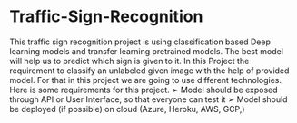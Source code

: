 # Traffic-Sign-Recognition

This traffic sign recognition project is using classification based Deep 
learning models and transfer learning pretrained models. The best model will help 
us to predict which sign is given to it.
In this Project the requirement to classify an unlabeled given image with
the help of provided model. For that in this project we are going to use different 
technologies. Here is some requirements for this project. 
➢ Model should be exposed through API or User Interface, so that everyone can 
test it 
➢ Model should be deployed (if possible) on cloud (Azure, Heroku, AWS, GCP,)
